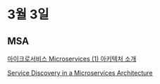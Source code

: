 # 3월 3일


## MSA

[마이크로서비스 Microservices (1) 아키텍처 소개](https://futurecreator.github.io/2018/09/14/what-is-microservices-architecture/)

[Service Discovery in a Microservices Architecture](https://www.nginx.com/blog/service-discovery-in-a-microservices-architecture/)
